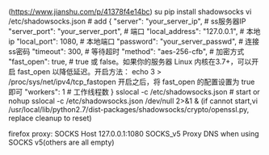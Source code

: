 (https://www.jianshu.com/p/41378f4e14bc)
su
pip install shadowsocks
vi /etc/shadowsocks.json  # add 
 {
    "server": "your_server_ip",  # ss服务器IP
    "server_port": "your_server_port",  # 端口
    "local_address": "127.0.0.1",  # 本地ip
    "local_port": 1080,  # 本地端口
    "password": "your_server_passwd",  # 连接ss密码
    "timeout": 300,  # 等待超时
    "method": "aes-256-cfb",  # 加密方式
    "fast_open": true,  # true 或 false。如果你的服务器 Linux 内核在3.7+，可以开启 fast_open 以降低延迟。开启方法： echo 3 > /proc/sys/net/ipv4/tcp_fastopen 开启之后，将 fast_open 的配置设置为 true 即可
    "workers": 1  # 工作线程数
 }
sslocal -c /etc/shadowsocks.json  # start
or nohup sslocal -c /etc/shadowsocks.json /dev/null 2>&1 &
(if cannot start,vi /usr/local/lib/python2.7/dist-packages/shadowsocks/crypto/openssl.py, replace cleanup to reset)

firefox proxy:
  SOCKS Host 127.0.0.1:1080
  SOCKS_v5
  Proxy DNS when using SOCKS v5(others are all empty)


